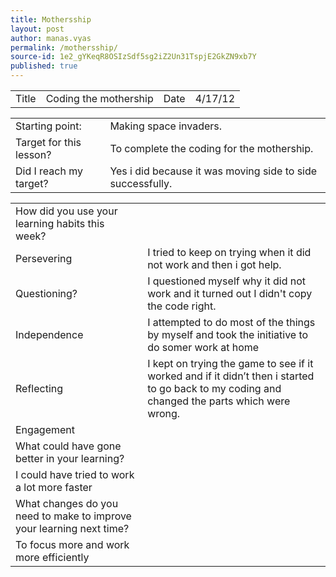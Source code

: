 ```yaml
---
title: Mothersship
layout: post
author: manas.vyas
permalink: /mothersship/
source-id: 1e2_gYKeqR8OSIzSdf5sg2iZ2Un31TspjE2GkZN9xb7Y
published: true
---
```

<table>
  <tr>
    <td>Title</td>
    <td>Coding the mothership</td>
    <td>Date</td>
    <td>4/17/12</td>
  </tr>
</table>


<table>
  <tr>
    <td>Starting point:</td>
    <td>Making space invaders.</td>
  </tr>
  <tr>
    <td>Target for this lesson?</td>
    <td>To complete the coding for the mothership.</td>
  </tr>
  <tr>
    <td>Did I reach my target? </td>
    <td>Yes i did because it was moving side to side successfully.</td>
  </tr>
</table>


<table>
  <tr>
    <td>How did you use your learning habits this week?</td>
    <td></td>
  </tr>
  <tr>
    <td>Persevering</td>
    <td>I tried to keep on trying when it did not work and then i got help.</td>
  </tr>
  <tr>
    <td>Questioning?</td>
    <td>I questioned myself why it did not work and it turned out I didn't copy the code right.</td>
  </tr>
  <tr>
    <td>Independence</td>
    <td>I attempted to do most of the things by myself and took the initiative to do somer work at home</td>
  </tr>
  <tr>
    <td>Reflecting</td>
    <td>I kept on trying the game to see if it worked and if it didn’t then i started to go back to my coding and changed the parts which were wrong.</td>
  </tr>
  <tr>
    <td>Engagement</td>
    <td></td>
  </tr>
  <tr>
    <td>What could have gone better in your learning?</td>
    <td></td>
  </tr>
  <tr>
    <td>I could have tried to work a lot more faster</td>
    <td></td>
  </tr>
  <tr>
    <td>What changes do you need to make to improve your learning next time?</td>
    <td></td>
  </tr>
  <tr>
    <td>To focus more and work more efficiently</td>
    <td></td>
  </tr>
</table>


